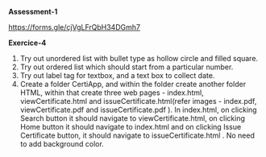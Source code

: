 
**Assessment-1**

https://forms.gle/cjVgLFrQbH34DGmh7

**Exercice-4**

1. Try out unordered list with bullet type as hollow circle and filled square.
2. Try out ordered list which should start from a particular number.
3. Try out label tag for textbox, and a text box to collect date.
4. Create a folder CertiApp, and within the folder create another folder HTML, within that create three web pages - index.html, viewCertificate.html and issueCertificate.html(refer images - index.pdf, viewCertificate.pdf and issueCertificate.pdf ). In index.html, on clicking Search button it should navigate to viewCertificate.html, on clicking Home button it should navigate to index.html and on clicking Issue Certificate button, it should navigate to issueCertificate.html . No need to add background color.


